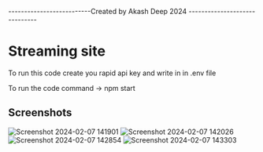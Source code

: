  --------------------------Created by Akash Deep 2024 ------------------------------
 <h1>Streaming site</h1>
<p>To run this code create you rapid api key and write in in .env file</p>
<p> To run the code command -> npm start</p>

<h2>Screenshots</h2>

![Screenshot 2024-02-07 141901](https://github.com/AmbroseDAkash/Streaming_platform/assets/93151820/0741d5ca-7eb5-4a6b-9499-12e6935f4ba0)
![Screenshot 2024-02-07 142026](https://github.com/AmbroseDAkash/Streaming_platform/assets/93151820/c165b546-29ec-4dee-bb6d-fb05d30dd3da)
![Screenshot 2024-02-07 142854](https://github.com/AmbroseDAkash/Streaming_platform/assets/93151820/44e15f99-0efc-4e96-a92f-b702741289f3)
![Screenshot 2024-02-07 143303](https://github.com/AmbroseDAkash/Streaming_platform/assets/93151820/544555dc-c173-4ca3-aec4-f6c4f118ea4c)

 
